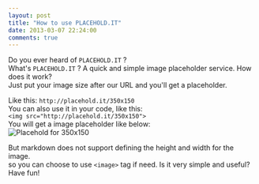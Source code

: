```yaml
---
layout: post
title: "How to use PLACEHOLD.IT"
date: 2013-03-07 22:24:00
comments: true
---
```


Do you ever heard of `PLACEHOLD.IT` ?  
What's `PLACEHOLD.IT` ? A quick and simple image placeholder service. How does it work?   
Just put your image size after our URL and you'll get a placeholder.    
<!--more-->

Like this: `http://placehold.it/350x150`     
You can also use it in your code, like this:      
`<img src="http://placehold.it/350x150">`   
You will get a image placeholder like below:  
![Placehold for 350x150](/images/350x150.png)   

But markdown does not support defining the height and width for the image.   
so you can choose to use `<image>` tag if need.
Is it very simple and useful? Have fun!
